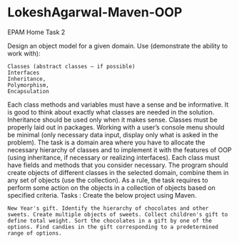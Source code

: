 # LokeshAgarwal-Maven-OOP
EPAM Home Task 2

Design an object model for a given domain. Use (demonstrate the ability to work with):

    Classes (abstract classes – if possible)
    Interfaces
    Inheritance,
    Polymorphism,
    Encapsulation

Each class methods and variables must have a sense and be informative. It is good to think about exactly what classes are needed in the solution. Inheritance should be used only when it makes sense. Classes must be properly laid out in packages. Working with a user’s console menu should be minimal (only necessary data input, display only what is asked in the problem). The task is a domain area where you have to allocate the necessary hierarchy of classes and to implement it with the features of OOP (using inheritance, if necessary or realizing interfaces). Each class must have fields and methods that you consider necessary. The program should create objects of different classes in the selected domain, combine them in any set of objects (use the collection). As a rule, the task requires to perform some action on the objects in a collection of objects based on specified criteria. Tasks :
Create the below project using Maven.

    New Year's gift. Identify the hierarchy of chocolates and other sweets. Create multiple objects of sweets. Collect children's gift to define total weight. Sort the chocolates in a gift by one of the options. Find candies in the gift corresponding to a predetermined range of options.
